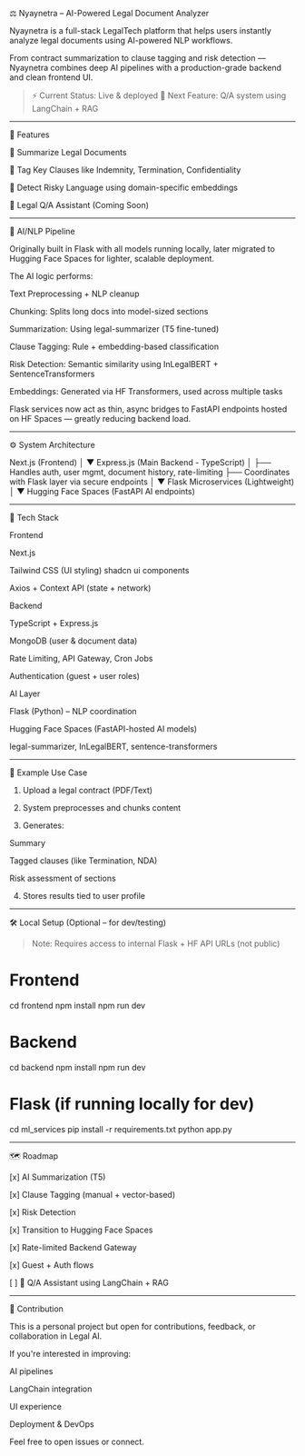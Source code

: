 
⚖ Nyaynetra – AI-Powered Legal Document Analyzer

Nyaynetra is a full-stack LegalTech platform that helps users instantly analyze legal documents using AI-powered NLP workflows.

From contract summarization to clause tagging and risk detection — Nyaynetra combines deep AI pipelines with a production-grade backend and clean frontend UI.

> ⚡ Current Status: Live & deployed
💬 Next Feature: Q/A system using LangChain + RAG




---

🚀 Features

📄 Summarize Legal Documents

🔖 Tag Key Clauses like Indemnity, Termination, Confidentiality

🚨 Detect Risky Language using domain-specific embeddings

🧠 Legal Q/A Assistant (Coming Soon)



---

🧠 AI/NLP Pipeline

Originally built in Flask with all models running locally, later migrated to Hugging Face Spaces for lighter, scalable deployment.

The AI logic performs:

Text Preprocessing + NLP cleanup

Chunking: Splits long docs into model-sized sections

Summarization: Using legal-summarizer (T5 fine-tuned)

Clause Tagging: Rule + embedding-based classification

Risk Detection: Semantic similarity using InLegalBERT + SentenceTransformers

Embeddings: Generated via HF Transformers, used across multiple tasks


Flask services now act as thin, async bridges to FastAPI endpoints hosted on HF Spaces — greatly reducing backend load.


---

⚙ System Architecture

Next.js (Frontend)
   │
   ▼
Express.js (Main Backend - TypeScript)
   │
   ├── Handles auth, user mgmt, document history, rate-limiting
   ├── Coordinates with Flask layer via secure endpoints
   │
   ▼
Flask Microservices (Lightweight)
   │
   ▼
Hugging Face Spaces (FastAPI AI endpoints)


---

🧱 Tech Stack

Frontend

Next.js

Tailwind CSS (UI styling)
shadcn ui components

Axios + Context API (state + network)


Backend

TypeScript + Express.js

MongoDB (user & document data)

Rate Limiting, API Gateway, Cron Jobs

Authentication (guest + user roles)


AI Layer

Flask (Python) – NLP coordination

Hugging Face Spaces (FastAPI-hosted AI models)

legal-summarizer, InLegalBERT, sentence-transformers



---

🧪 Example Use Case

1. Upload a legal contract (PDF/Text)


2. System preprocesses and chunks content


3. Generates:

Summary

Tagged clauses (like Termination, NDA)

Risk assessment of sections



4. Stores results tied to user profile




---

🛠 Local Setup (Optional – for dev/testing)

> Note: Requires access to internal Flask + HF API URLs (not public)



# Frontend
cd frontend
npm install
npm run dev

# Backend
cd backend
npm install
npm run dev

# Flask (if running locally for dev)
cd ml_services
pip install -r requirements.txt
python app.py


---

🗺 Roadmap

[x] AI Summarization (T5)

[x] Clause Tagging (manual + vector-based)

[x] Risk Detection

[x] Transition to Hugging Face Spaces

[x] Rate-limited Backend Gateway

[x] Guest + Auth flows

[ ] 💬 Q/A Assistant using LangChain + RAG

---

🤝 Contribution

This is a personal project but open for contributions, feedback, or collaboration in Legal AI.

If you're interested in improving:

AI pipelines

LangChain integration

UI experience

Deployment & DevOps

Feel free to open issues or connect.
